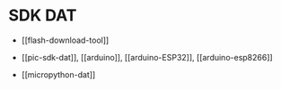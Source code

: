 
# SDK DAT

- [[flash-download-tool]]




- [[pic-sdk-dat]], [[arduino]], [[arduino-ESP32]], [[arduino-esp8266]]

- [[micropython-dat]]